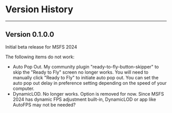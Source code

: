# Version History
<hr/>

## Version 0.1.0.0
Initial beta release for MSFS 2024

The following items do not work:
* Auto Pop Out. My community plugin "ready-to-fly-button-skipper" to skip the "Ready to Fly" screen no longer works. You will need to manually click "Ready to Fly" to initiate auto pop out. You can set the auto pop out delay in preference setting depending on the speed of your computer.
* DynamicLOD. No longer works. Option is removed for now. Since MSFS 2024 has dynamic FPS adjustment built-in, DynamicLOD or app like AutoFPS may not be needed?